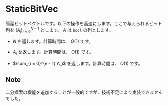 # StaticBitVec

簡潔ビットベクトルです。以下の操作を高速にします。ここで与えられるビット列を $(A_i)_{i = 0}^{N - 1}$ とします。 $A$ は `bool` の列とします。

- $N$ を返します。計算時間は、 $O(1)$ です。

- $A_i$ を返します。計算時間は、 $O(1)$ です。

- $\sum_{i = 0}^{e - 1} A_i$ を返します。計算時間は、 $O(1)$ です。

## Note

二分探索の機能を追加することが一般的ですが、技術不足により実装できませんでした。
